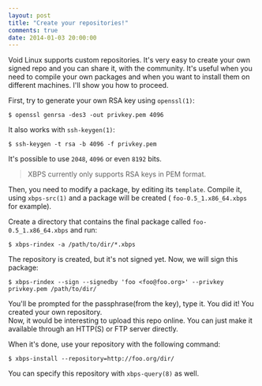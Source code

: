 ```yaml
---
layout: post
title: "Create your repositories!"
comments: true
date: 2014-01-03 20:00:00
---
```


Void Linux supports custom repositories. It's very easy to create your own signed repo
and you can share it, with the community. It's useful when you need to compile
your own packages and when you want to install them on different machines.
I'll show you how to proceed.

First, try to generate your own RSA key using `openssl(1)`:

	$ openssl genrsa -des3 -out privkey.pem 4096

It also works with `ssh-keygen(1)`:

	$ ssh-keygen -t rsa -b 4096 -f privkey.pem

It's possible to use `2048`, `4096` or even `8192` bits.

> XBPS currently only supports RSA keys in PEM format.

Then, you need to modify a package, by editing its `template`. Compile it, using `xbps-src(1)` and a
package will be created ( `foo-0.5_1.x86_64.xbps` for example).

Create a directory that contains the final package called `foo-0.5_1.x86_64.xbps` and run:

	$ xbps-rindex -a /path/to/dir/*.xbps

The repository is created, but it's not signed yet. Now, we will sign this package:

	$ xbps-rindex --sign --signedby 'foo <foo@foo.org>' --privkey privkey.pem /path/to/dir/

You'll be prompted for the passphrase(from the key), type it. You did it! You created your own repository.  
Now, it would be interesting to upload this repo online. You can just make it available through
an HTTP(S) or FTP server directly.

When it's done, use your repository with the following command:

	$ xbps-install --repository=http://foo.org/dir/

You can specify this repository with `xbps-query(8)` as well.
